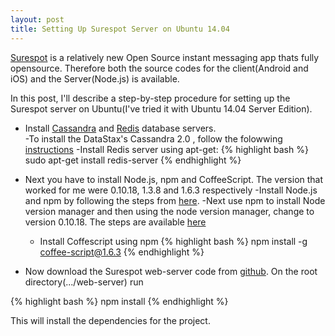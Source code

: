 ```yaml
---
layout: post
title: Setting Up Surespot Server on Ubuntu 14.04
---
```


[Surespot](https://www.surespot.me/) is a relatively new Open Source instant messaging app thats fully
opensource. Therefore both the source codes for the client(Android and iOS) and the Server(Node.js) is
available.

In this post, I'll describe a step-by-step procedure for setting up the Surespot server on Ubuntu(I've
tried it with Ubuntu 14.04 Server Edition).


- Install [Cassandra](http://en.wikipedia.org/wiki/Apache_Cassandra) and [Redis](http://en.wikipedia.org/wiki/Redis) database servers.  
  -To install the DataStax's Cassandra 2.0 , follow the folowwing [instructions](https://www.datastax.com/documentation/cassandra/2.0/cassandra/install/installDeb_t.html)
  -Install Redis server using apt-get:
{% highlight bash %}
sudo apt-get install redis-server
{% endhighlight %}

- Next you have to install Node.js, npm and CoffeeScript. The version that worked for me were 0.10.18, 1.3.8 and 1.6.3 respectively
  -Install Node.js and npm by following the steps from [here](https://www.digitalocean.com/community/tutorials/how-to-install-node-js-on-an-ubuntu-14-04-server).
  -Next use npm to install Node version manager and then using the node version manager, change to version 0.10.18. The steps are available [here](https://www.npmjs.com/package/n)
  - Install Coffescript using npm
{% highlight bash %}
npm install -g coffee-script@1.6.3
{% endhighlight %}

- Now download the Surespot web-server code from [github](https://github.com/surespot/web-server). On the root directory(.../web-server) run

{% highlight bash %}
npm install
{% endhighlight %}

This will install the dependencies for the project.
